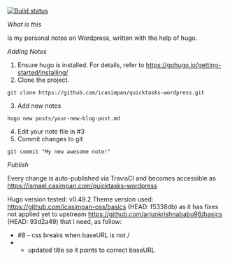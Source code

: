 [![Build status](https://travis-ci.com/icasimpan/quicktasks-wordpress.svg)](https://travis-ci.com/icasimpan/quicktasks-wordpress)

*What is this*

Is my personal notes on Wordpress, written with the help of hugo.

*Adding Notes*
1. Ensure hugo is installed. For details, refer to https://gohugo.io/getting-started/installing/
2. Clone the project.
```
git clone https://github.com/icasimpan/quicktasks-wordpress.git
```
3. Add new notes
```
hugo new posts/your-new-blog-post.md
```
4. Edit your note file in #3
5. Commit changes to git
```
git commit "My new awesome note!"
```


*Publish*

Every change is auto-published via TravisCI and becomes accessible as https://ismael.casimpan.com/quicktasks-wordpress


Hugo version tested: v0.49.2
Theme version used: https://github.com/icasimpan-oss/basics (HEAD: f5338db) as it has fixes not applied yet
                    to upstream https://github.com/arjunkrishnababu96/basics (HEAD: 93d2a49) that I need, as follow:

* #8 - css breaks when baseURL is not /
*    - updated title so it points to correct baseURL
